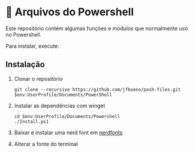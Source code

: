 # 🎃 Arquivos do Powershell

Este repositório contém algumas funções e módulos que normalmente uso no Powershell.

Para instalar, execute:

## Instalação

1. Clonar o repositório

    ```pwsh
    git clone --recursive https://github.com/jfbueno/posh-files.git $env:UserProfile/Documents/PowerShell
    ```

2. Instalar as dependências com winget

    ```pwsh
    cd $env:UserProfile/Documents/Powershell
    ./Install.ps1
    ```

3. Baixar e instalar uma nerd font em [nerdfonts](https://www.nerdfonts.com/font-downloads)

4. Alterar a fonte do terminal
